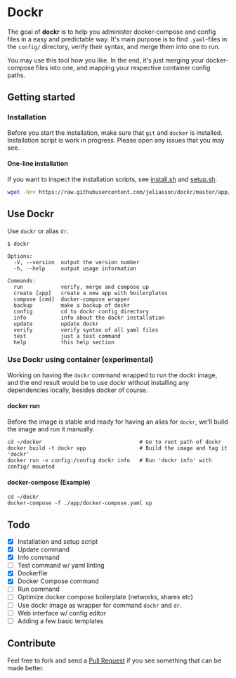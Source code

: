 # Dockr
The goal of **dockr** is to help you administer docker-compose and config files in a easy and predictable way. It's main purpose is to find `.yaml`-files in the `config/` directory, verify their syntax, and merge them into one to run.

You may use this tool how you like. In the end, it's just merging your docker-compose files into one, and mapping your respective container config paths.

## Getting started
### Installation
Before you start the installation, make sure that `git` and `docker` is installed. 
Installation script is work in progress. Please open any issues that you may see.

#### One-line installation
If you want to inspect the installation scripts, see [install.sh](https://raw.githubusercontent.com/jeliasson/dockr/master/app/scripts/install.sh) and [setup.sh](https://raw.githubusercontent.com/jeliasson/dockr/master/app/scripts/setup.sh).
```bash
wget -Nnv https://raw.githubusercontent.com/jeliasson/dockr/master/app/scripts/install.sh 2>&1 >/dev/null && bash install.sh
```

## Use Dockr
Use `dockr` or alias `dr`.
```text
$ dockr

Options:
  -V, --version  output the version number
  -h, --help     output usage information

Commands:
  run            verify, merge and compose up
  create [app]   create a new app with boilerplates
  compose [cmd]  docker-compose wrapper
  backup         make a backup of dockr
  config         cd to dockr config directory
  info           info about the dockr installation
  update         update dockr
  verify         verify syntax of all yaml files
  test           just a test command
  help           this help section
```

### Use Dockr using container (experimental)
Working on having the `dockr` command wrapped to run the dockr image, and the end result would be to use dockr without installing any dependencies locally, besides docker of course. 

#### docker run
Before the image is stable and ready for having an alias for `dockr`, we'll build the image and run it manually.
```
cd ~/docker                               # Go to root path of dockr
docker build -t dockr app                 # Build the image and tag it 'dockr'
docker run -v config:/config dockr info   # Run 'dockr info' with config/ mounted
```

#### docker-compose (Example)
```
cd ~/dockr
docker-compose -f ./app/docker-compose.yaml up
```

## Todo
- [x] Installation and setup script
- [x] Update command
- [x] Info command
- [ ] Test command w/ yaml linting
- [x] Dockerfile
- [x] Docker Compose command
- [ ] Run command
- [ ] Optimize docker compose boilerplate (networks, shares etc)
- [ ] Use dockr image as wrapper for command `dockr` and `dr`.
- [ ] Web interface w/ config editor
- [ ] Adding a few basic templates

## Contribute
Feel free to fork and send a [Pull Request](pulls/) if you see something that can be made better.